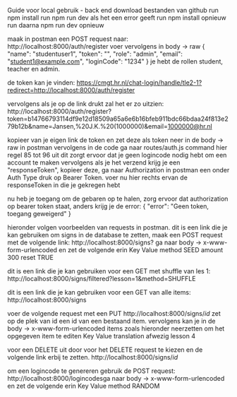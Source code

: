 Guide voor local gebruik - back end
download bestanden van github
run npm install
run npm run dev
als het een error geeft
run npm install opnieuw
run daarna npm run dev opnieuw

maak in postman een POST request naar: 
http://localhost:8000/auth/register
voer vervolgens in body -> raw 
{
    "name": "studentuser1",
    "token": "",
    "role": "admin",
    "email": "student1@example.com",
    "loginCode": "1234"
}
je hebt de rollen student, teacher en admin.

de token kan je vinden:
https://cmgt.hr.nl/chat-login/handle/tle2-1?redirect=http://localhost:8000/auth/register

vervolgens als je op de link drukt zal het er zo uitzien:
http://localhost:8000/auth/register?token=b14766793114df9e12d18509a65a6e6b16bfeb911bdc66bdaa24f813e279b12b&name=Jansen,%20J.K.%20(1000000)&email=1000000@hr.nl

kopieer van je eigen link de token en zet deze als token neer in de body -> raw in postman
vervolgens in de code ga naar routes/auth.js
command hier regel 85 tot 96 uit
dit zorgt ervoor dat je geen logincode nodig hebt om een account te maken
vervolgens als je het verzend krijg je een "responseToken", kopieer deze, ga naar Authorization in postman een onder Auth Type druk op Bearer Token. voer nu hier rechts ervan de responseToken in die je gekregen hebt

nu heb je toegang om de gebaren op te halen, zorg ervoor dat authorization op bearer token staat, anders krijg je de error: 
{
    "error": "Geen token, toegang geweigerd"
}

hieronder volgen voorbeelden van requests in postman.
dit is een link die je kan gebruiken om signs in de database te zetten, maak een POST request met de volgende link: http://localhost:8000/signs?
ga naar body -> x-www-form-urlencoded
en zet de volgende erin
Key     Value
method SEED
amount 300
reset TRUE

dit is een link die je kan gebruiken voor een GET met shuffle van les 1: 
http://localhost:8000/signs/filtered?lesson=1&method=SHUFFLE

dit is een link die je kan gebruiken voor een GET van alle items: 
http://localhost:8000/signs


voer de volgende request met een PUT
http://localhost:8000/signs/*id*
zet op de plek van id een id van een bestaand item.
vervolgens kan je in de body -> x-www-form-urlencoded items zoals hieronder neerzetten om het opgegeven item te editen
Key         Value
translation afwezig
lesson      4

voor een DELETE uit door voor het DELETE request te kiezen en de volgende link erbij te zetten.
http://localhost:8000/signs/*id*

om een logincode te genereren gebruik de POST request:
http://localhost:8000/logincodesga naar body -> x-www-form-urlencoded
en zet de volgende erin
Key     Value
method  RANDOM
